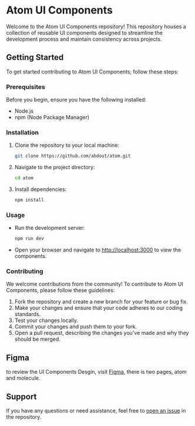# Atom UI Components

Welcome to the Atom UI Components repository! This repository houses a collection of reusable UI components designed to streamline the development process and maintain consistency across projects.

## Getting Started

To get started contributing to Atom UI Components, follow these steps:

### Prerequisites

Before you begin, ensure you have the following installed:

- Node.js
- npm (Node Package Manager)

### Installation

1. Clone the repository to your local machine:

    ```bash
    git clone https://github.com/abdout/atom.git
    ```

2. Navigate to the project directory:

    ```bash
    cd atom
    ```

3. Install dependencies:

    ```bash
    npm install
    ```

### Usage

- Run the development server:

    ```bash
    npm run dev
    ```

- Open your browser and navigate to [http://localhost:3000](http://localhost:3000) to view the components.

### Contributing

We welcome contributions from the community! To contribute to Atom UI Components, please follow these guidelines:

1. Fork the repository and create a new branch for your feature or bug fix.
2. Make your changes and ensure that your code adheres to our coding standards.
3. Test your changes locally.
4. Commit your changes and push them to your fork.
5. Open a pull request, describing the changes you've made and why they should be merged.

## Figma 

to review the UI Components Desgin, visit [Figma](https://www.figma.com/file/XhL9031u667fhzTDE4Lq0T/Atom?type=design&node-id=1-3&mode=design&t=o4R5Dal6hV5pzlic-0), there is two pages, atom and molecule.

## Support

If you have any questions or need assistance, feel free to [open an issue](https://github.com/abdout/atom/issues) in the repository.
